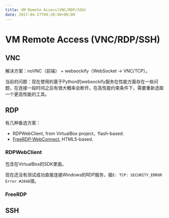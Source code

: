 ```yaml
---
title: VM Remote Access(VNC/RDP/SSH)
date: 2017-04-27T09:20:50+08:00
---
```


# VM Remote Access (VNC/RDP/SSH)

## VNC

解决方案：noVNC（前端） + websockify（WebSocket → VNC/TCP）。

当前的问题：现在使用的基于Python的websockify服务在性能方面存在一些问题，在连接一段时间之后有很大概率会断开。在高性能约束条件下，需要重新选取一个更高性能的工具。

## RDP

有几种备选方案：

- RDPWebClient, from VirtualBox project，flash-based.
- [FreeRDP-WebConnect](https://github.com/FreeRDP/FreeRDP-WebConnect), HTML5-based.

### RDPWebClient

包含在VirtualBox的SDK里面。

现在还没有测试成功直接连接Windows的RDP服务，报`E: TCP: SECURITY_ERROR Error #2048`错。

### FreeRDP


## SSH